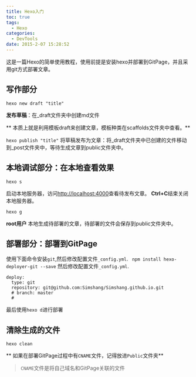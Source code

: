 ```yaml
---
title: Hexo入门
toc: true
tags:
  - Hexo
categories:
  - DevTools 
date: 2015-2-07 15:28:52
---
```



这是一篇Hexo的简单使用教程，使用前提是安装hexo并部署到GitPage，并且采用git方式部署文章。

<!--more-->
## 写作部分
`hexo new draft "title"`

**发布草稿**：在_draft文件夹中创建md文件

** 本质上就是利用模板draft来创建文章，模板种类在scaffolds文件夹中查看。**

`hexo publish "title"`
将草稿发布为文章：将_draft文件夹中已创建的文件移动到_post文件夹中，等待生成文章到public文件夹中。

## 本地调试部分：在本地查看效果

`hexo s`

启动本地服务器，访问[http://localhost:4000](http://localhost:4000)查看待发布文章。 
**Ctrl+C**结束关闭本地服务器。

`hexo g`


**root用户**
本地生成待部署的文章，待部署的文件会保存到public文件夹中。

## 部署部分：部署到GitPage

使用下面命令安装`git`,然后修改配置文件`_config.yml`.
` npm install hexo-deployer-git --save`
然后修改配置文件`_config.yml`.

```
deploy:
  type: git
  repository: git@github.com:Simshang/Simshang.github.io.git
  # branch: master
  #
```

最后使用`hexo d`进行部署

## 清除生成的文件

`hexo clean`

** 如果在部署GitPage过程中有`CNAME`文件，记得放进`Public`文件夹**

> `CNAME`文件是将自己域名和GitPage关联的文件